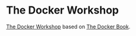 # The Docker Workshop

[The Docker Workshop](http://everett-toews.github.io/the-docker-workshop/slides/) based on [The Docker Book](http://www.dockerbook.com/).
